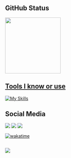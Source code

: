 <!-- <img width=100% src="https://capsule-render.vercel.app/api?type=waving&color=0:5f2cd4,60:4c23a9&height=160&section=header&text=Murillo%20Pinheiro%20de%20Oliveira&fontSize=30&fontColor=eeeeee&fontAlignY=30&animation=fadeIn&desc=Dev%20Frontend%20Web&descAlignY=50"/> -->


<div >
  
  ## GitHub Status 
  
  <a href="https://github.com/MuriWolf">
 <img height="180em"  src="https://github-readme-stats.vercel.app/api/top-langs/?username=MuriWolf&layout=compact&langs_count=10&theme=transparent"/ >

</div>
  
<div>

  ## Tools I know or use
  
[![My Skills](https://skillicons.dev/icons?i=svelte,vue,vscode,vim,linux,c,windows,figma,scss,bun,docker,js,ts,py,php,vercel,netlify,postman&perline=6)](https://skillicons.dev)
  
## Social Media 
</div>

<div>
  <a href="https://www.linkedin.com/in/murillo-pinheiro-de-oliveira-2b931724a" target="_blank"><img src="https://img.shields.io/badge/-LinkedIn-%230077B5?style=for-the-badge&logo=linkedin&logoColor=white" target="_blank"></a> 
  <a href = "mailto:murillop.o06@gmail.com"><img src="https://img.shields.io/badge/-Gmail-%23333?style=for-the-badge&logo=gmail&logoColor=white" target="_blank"></a>
  <a href="https://t.me/MuriWolf" target="_blank"><img src="https://img.shields.io/badge/-telegram-informational?style=for-the-badge&logo=telegram&logoColor=white" target="_blank"></a> 
</div>

<div >
  
  [![wakatime](https://wakatime.com/badge/user/ade40df1-56bd-4593-8ea7-c7b3b48c71bc.svg)](https://wakatime.com/@ade40df1-56bd-4593-8ea7-c7b3b48c71bc)
</div>

##

 <div>
     <img src="https://github-profile-trophy.vercel.app/?username=isaac545454&row=1&column=6&theme=dracula&margin-w=15&margin-h=15"/>
  </div>
  

 <!--   ### Wisdom -->

<!--  [![Readme Quotes](https://quotes-github-readme.vercel.app/api?type=horizontal&theme=dark)](https://github.com/piyushsuthar/github-readme-quotes) -->

<!--  <img width=100% src="https://capsule-render.vercel.app/api?type=waving&color=0:2cd43d,60:23a930&height=105&section=footer&animation=fadeIn"/> -->
